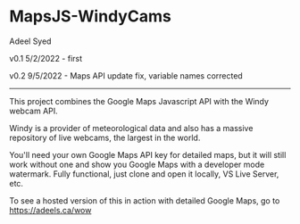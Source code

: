 # MapsJS-WindyCams
Adeel Syed

v0.1 5/2/2022 - first

v0.2 9/5/2022 - Maps API update fix, variable names corrected

-----------------------------------------

This project combines the Google Maps Javascript API with the Windy webcam API.

Windy is a provider of meteorological data and also has a massive repository of live webcams, the largest in the world.

You'll need your own Google Maps API key for detailed maps, but it will still work without one and show you Google Maps with a developer mode watermark. Fully functional, just clone and open it locally, VS Live Server, etc.

To see a hosted version of this in action with detailed Google Maps, go to https://adeels.ca/wow
